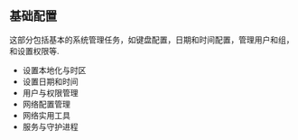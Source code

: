 ## 基础配置

这部分包括基本的系统管理任务，如键盘配置，日期和时间配置，管理用户和组，和设置权限等.

* 设置本地化与时区
* 设置日期和时间
* 用户与权限管理
* 网络配置管理
* 网络实用工具
* 服务与守护进程
